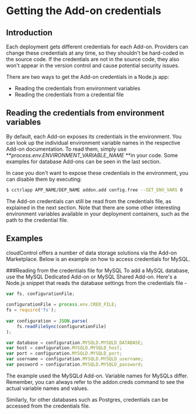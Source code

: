 # Getting the Add-on credentials 

## Introduction
Each deployment gets different credentials for each Add-on. Providers can change these credentials at any time, so they shouldn't be hard-coded in the source code. If the credentials are not in the source code, they also won't appear in the version control and cause potential security issues.

There are two ways to get the Add-on credentials in a Node.js app:

 - Reading the credentials from environment variables
 - Reading the credentials from a credential file

## Reading the credentials from environment variables 
By default, each Add-on exposes its credentials in the environment. You can look up the individual environment variable names in the respective Add-on documentation. To read them, simply use ***process.env.ENVIRONMENT_VARIABLE_NAME* **in your code. Some examples for database Add-ons can be seen in the last section.

In case you don't want to expose these credentials in the environment, you can disable them by executing:

~~~bash
$ cctrlapp APP_NAME/DEP_NAME addon.add config.free --SET_ENV_VARS 0
~~~

The Add-on credentials can still be read from the credentials file, as explained in the next section. Note that there are some other interesting environment variables available in your deployment containers, such as the path to the credential file.

## Examples 
cloudControl offers a number of data storage solutions via the Add-on Marketplace. Below is an example on how to access credentials for MySQL. 

###Reading from the credentials file for MySQL
To add a MySQL database, use the MySQL Dedicated Add-on or MySQL Shared Add-on.
Here's a Node.js snippet that reads the database settings from the credentials file -

~~~node.js
var fs, configurationFile;
 
configurationFile = process.env.CRED_FILE; 
fs = require('fs');
 
var configuration = JSON.parse(
    fs.readFileSync(configurationFile)
);

var database = configuration.MYSQLD.MYSQLD_DATABASE;
var host = configuration.MYSQLD.MYSQLD_host;
var port = configuration.MYSQLD.MYSQLD_port;
var username = configuration.MYSQLD.MYSQLD_username;
var password = configuration.MYSQLD.MYSQLD_password; 
~~~

The example used the MySQLd Add-on. Variable names for MySQLs differ. Remember, you can always refer to the addon.creds command to see the actual variable names and values.

Similarly, for other databases such as Postgres, credentials can be accessed from the credentials file. 
